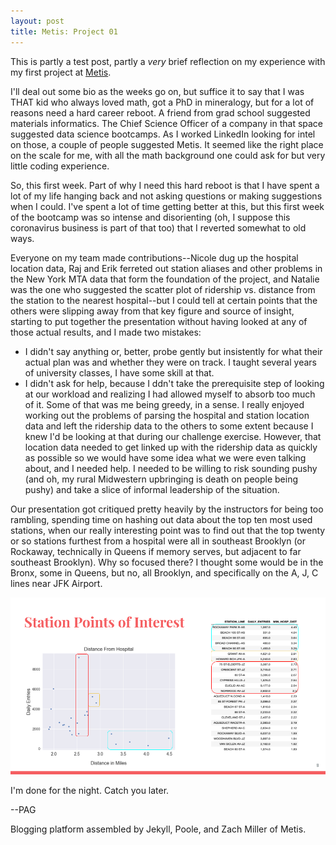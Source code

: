 ```yaml
---
layout: post
title: Metis: Project 01
---
```


This is partly a test post, partly a *very* brief reflection on my experience with my first project at [Metis](http://thisismetis.com).

I'll deal out some bio as the weeks go on, but suffice it to say that I was THAT kid who always loved math, got a PhD in mineralogy, but for a lot of reasons need a hard career reboot. A friend from grad school suggested materials informatics. The Chief Science Officer of a company in that space suggested data science bootcamps. As I worked LinkedIn looking for intel on those, a couple of people suggested Metis. It seemed like the right place on the scale for me, with all the math background one could ask for but very little coding experience.

So, this first week. Part of why I need this hard reboot is that I have spent a lot of my life hanging back and not asking questions or making suggestions when I could. I've spent a lot of time getting better at this, but this first week of the bootcamp was so intense and disorienting (oh, I suppose this coronavirus business is part of that too) that I reverted somewhat to old ways.

Everyone on my team made contributions--Nicole dug up the hospital location data, Raj and Erik ferreted out station aliases and other problems in the New York MTA data that form the foundation of the project, and Natalie was the one who suggested the scatter plot of ridership vs. distance from the station to the nearest hospital--but I could tell at certain points that the others were slipping away from that key figure and source of insight, starting to put together the presentation without having looked at any of those actual results, and I made two mistakes:

* I didn't say anything or, better, probe gently but insistently for what their actual plan was and whether they were on track. I taught several years of university classes, I have some skill at that.
* I didn't ask for help, because I ddn't take the prerequisite step of looking at our workload and realizing I had allowed myself to absorb too much of it. Some of that was me being greedy, in a sense. I really enjoyed working out the problems of parsing the hospital and station location data and left the ridership data to the others to some extent because I knew I'd be looking at that during our challenge exercise. However, that location data needed to get linked up with the ridership data as quickly as possible so we would have some idea what we were even talking about, and I needed help. I needed to be willing to risk sounding pushy (and oh, my rural Midwestern upbringing is death on people being pushy) and take a slice of informal leadership of the situation.

Our presentation got critiqued pretty heavily by the instructors for being too rambling, spending time on hashing out data about the top ten most used stations, when our really interesting point was to find out that the top twenty or so stations furthest from a hospital were all in southeast Brooklyn (or Rockaway, technically in Queens if memory serves, but adjacent to far southeast Brooklyn). Why so focused there? I thought some would be in the Bronx, some in Queens, but no, all Brooklyn, and specifically on the A, J, C lines near JFK Airport.

![scatterplot](../images/LeastServedAreaPlot.png)

I'm done for the night. Catch you later.

--PAG

Blogging platform assembled by Jekyll, Poole, and Zach Miller of Metis.

